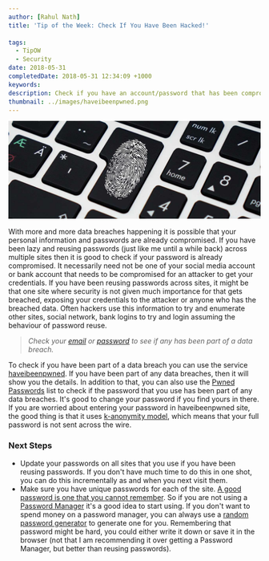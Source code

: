 ```yaml
---
author: [Rahul Nath]
title: 'Tip of the Week: Check If You Have Been Hacked!'
  
tags:
  - TipOW
  - Security
date: 2018-05-31
completedDate: 2018-05-31 12:34:09 +1000
keywords:
description: Check if you have an account/password that has been compromised in a data breach
thumbnail: ../images/haveibeenpwned.png
---
```


<img src="../images/password_manager.jpg" alt ="https://pixabay.com/en/data-security-keyboard-computer-1590455/" class="center" />

With more and more data breaches happening it is possible that your personal information and passwords are already compromised. If you have been lazy and reusing passwords (just like me until a while back) across multiple sites then it is good to check if your password is already compromised. It necessarily need not be one of your social media account or bank account that needs to be compromised for an attacker to get your credentials. If you have been reusing passwords across sites, it might be that one site where security is not given much importance for that gets breached, exposing your credentials to the attacker or anyone who has the breached data. Often hackers use this information to try and enumerate other sites, social network, bank logins to try and login assuming the behaviour of password reuse.

> _Check your [email](https://haveibeenpwned.com/) or [password](https://haveibeenpwned.com/Passwords) to see if any has been part of a data breach._

To check if you have been part of a data breach you can use the service [haveibeenpwned](https://haveibeenpwned.com/). If you have been part of any data breaches, then it will show you the details. In addition to that, you can also use the [Pwned Passwords](https://haveibeenpwned.com/Passwords) list to check if the password that you use has been part of any data breaches. It's good to change your password if you find yours in there. If you are worried about entering your password in haveibeenpwned site, the good thing is that it uses [k-anonymity model](https://www.troyhunt.com/ive-just-launched-pwned-passwords-version-2/), which means that your full password is not sent across the wire.

### Next Steps

- Update your passwords on all sites that you use if you have been reusing passwords. If you don't have much time to do this in one shot, you can do this incrementally as and when you next visit them.
- Make sure you have unique passwords for each of the site. [A good password is one that you cannot remember](https://www.troyhunt.com/only-secure-password-is-one-you-cant/). So if you are not using a [Password Manager](https://rahulpnath.com/blog/password-manager-get-one-if-you-havent-already/) it's a good idea to start using. If you don't want to spend money on a password manager, you can always use a [random password generator](https://www.lastpass.com/password-generator) to generate one for you. Remembering that password might be hard, you could either write it down or save it in the browser (not that I am recommending it over getting a Password Manager, but better than reusing passwords).
